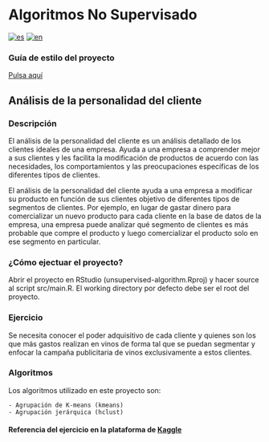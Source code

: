# Algoritmos No Supervisado
[![es](https://img.shields.io/badge/lang-es-yellow.svg)](/README.md)
[![en](https://img.shields.io/badge/lang-en-red.svg)](/README.en.md)
### Guía de estilo del proyecto
[Pulsa aquí](https://google.github.io/styleguide/Rguide.html)

## Análisis de la personalidad del cliente
### Descripción
El análisis de la personalidad del cliente es un análisis detallado de los clientes ideales de una empresa. Ayuda a una empresa a comprender mejor a sus clientes y les facilita la modificación de productos de acuerdo con las necesidades, los comportamientos y las preocupaciones específicas de los diferentes tipos de clientes.

El análisis de la personalidad del cliente ayuda a una empresa a modificar su producto en función de sus clientes objetivo de diferentes tipos de segmentos de clientes. Por ejemplo, en lugar de gastar dinero para comercializar un nuevo producto para cada cliente en la base de datos de la empresa, una empresa puede analizar qué segmento de clientes es más probable que compre el producto y luego comercializar el producto solo en ese segmento en particular.

### ¿Cómo ejectuar el proyecto?
Abrir el proyecto en RStudio (unsupervised-algorithm.Rproj) y 
hacer source al script src/main.R. El working directory por defecto
debe ser el root del proyecto.

### Ejercicio
Se necesita conocer el poder adquisitivo de cada cliente y quienes son los que más gastos realizan en vinos de forma tal que se puedan segmentar y enfocar la campaña publicitaria de vinos exclusivamente a estos clientes.

### Algoritmos
Los algoritmos utilizado en este proyecto son:

    - Agrupación de K-means (kmeans)
    - Agrupación jerárquica (hclust)

#### Referencia del ejercicio en la plataforma de [Kaggle](https://www.kaggle.com/imakash3011customer-personality-analysis)